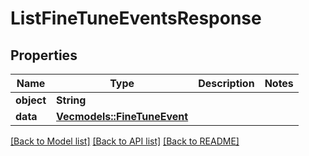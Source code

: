 # ListFineTuneEventsResponse

## Properties

Name | Type | Description | Notes
------------ | ------------- | ------------- | -------------
**object** | **String** |  | 
**data** | [**Vec<models::FineTuneEvent>**](FineTuneEvent.md) |  | 

[[Back to Model list]](../README.md#documentation-for-models) [[Back to API list]](../README.md#documentation-for-api-endpoints) [[Back to README]](../README.md)


